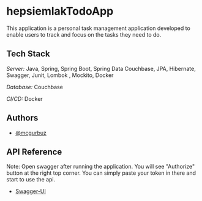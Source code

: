 # hepsiemlakTodoApp

This application is a personal task management application developed to enable users to track and focus on the tasks they need to do.

## Tech Stack

*Server:* Java, Spring, Spring Boot, Spring Data Couchbase, JPA, Hibernate, Swagger, Junit, Lombok , Mockito, Docker

*Database:* Couchbase

*CI/CD:* Docker


## Authors

- [@mcgurbuz](https://www.github.com/mcgurbuz)



## API Reference

Note: Open swagger after running the application. You will see "Authorize" button at the right top corner. You can simply paste your token in there and start to use the api. 

- [Swagger-UI](http://localhost:8080/swagger-ui.html)



  
